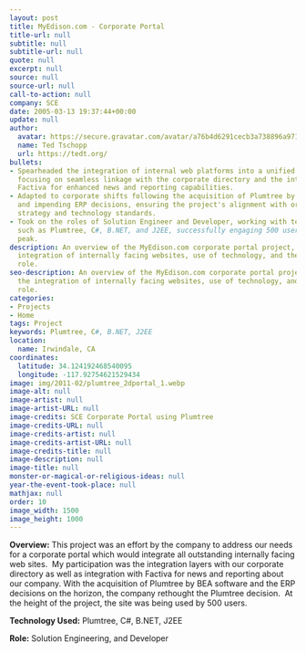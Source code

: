 ```yaml
---
layout: post
title: MyEdison.com - Corporate Portal
title-url: null
subtitle: null
subtitle-url: null
quote: null
excerpt: null
source: null
source-url: null
call-to-action: null
company: SCE
date: 2005-03-13 19:37:44+00:00
update: null
author:
  avatar: https://secure.gravatar.com/avatar/a76b4d6291cecb3a738896a971bfb903?s=512&d=mp&r=g
  name: Ted Tschopp
  url: https://tedt.org/
bullets:
- Spearheaded the integration of internal web platforms into a unified corporate portal,
  focusing on seamless linkage with the corporate directory and the integration of
  Factiva for enhanced news and reporting capabilities.
- Adapted to corporate shifts following the acquisition of Plumtree by BEA Software
  and impending ERP decisions, ensuring the project's alignment with organizational
  strategy and technology standards.
- Took on the roles of Solution Engineer and Developer, working with technologies
  such as Plumtree, C#, B.NET, and J2EE, successfully engaging 500 users at the project's
  peak.
description: An overview of the MyEdison.com corporate portal project, detailing the
  integration of internally facing websites, use of technology, and the developer's
  role.
seo-description: An overview of the MyEdison.com corporate portal project, detailing
  the integration of internally facing websites, use of technology, and the developer's
  role.
categories:
- Projects
- Home
tags: Project
keywords: Plumtree, C#, B.NET, J2EE
location:
  name: Irwindale, CA
coordinates:
  latitude: 34.124192468540095
  longitude: -117.92754621529434
image: img/2011-02/plumtree_2dportal_1.webp
image-alt: null
image-artist: null
image-artist-URL: null
image-credits: SCE Corporate Portal using Plumtree
image-credits-URL: null
image-credits-artist: null
image-credits-artist-URL: null
image-credits-title: null
image-description: null
image-title: null
monster-or-magical-or-religious-ideas: null
year-the-event-took-place: null
mathjax: null
order: 10
image_width: 1500
image_height: 1000
---
```

**Overview:** This project was an effort by the company to address our needs for a corporate portal which would integrate all outstanding internally facing web sites.  My participation was the integration layers with our corporate directory as well as integration with Factiva for news and reporting about our company. With the acquisition of Plumtree by BEA software and the ERP decisions on the horizon, the company rethought the Plumtree decision.  At the height of the project, the site was being used by 500 users.
  
**Technology Used:** Plumtree, C#, B.NET, J2EE
  
**Role:** Solution Engineering, and Developer